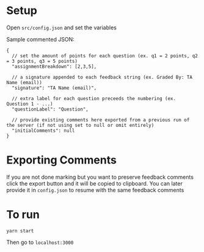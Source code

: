 # Setup
Open `src/config.json` and set the variables

Sample commented JSON:
```
{
  // set the amount of points for each question (ex. q1 = 2 points, q2 = 3 points, q3 = 5 points)
  "assignmentBreakdown": [2,3,5],

  // a signature appended to each feedback string (ex. Graded By: TA Name (email))
  "signature": "TA Name (email)",

  // extra label for each question preceeds the numbering (ex. Question 1 - ...)
  "questionLabel": "Question",

  // provide existing comments here exported from a previous run of the server (if not using set to null or omit entirely)
  "initialComments": null
}
```

# Exporting Comments
If you are not done marking but you want to preserve feedback comments click the export button and it will be copied to clipboard. You can later provide it in `config.json` to resume with the same feedback comments

# To run
`yarn start`

Then go to `localhost:3000`
